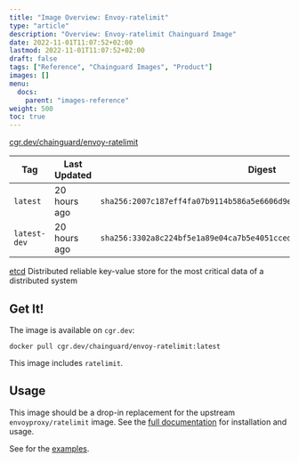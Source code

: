 ```yaml
---
title: "Image Overview: Envoy-ratelimit"
type: "article"
description: "Overview: Envoy-ratelimit Chainguard Image"
date: 2022-11-01T11:07:52+02:00
lastmod: 2022-11-01T11:07:52+02:00
draft: false
tags: ["Reference", "Chainguard Images", "Product"]
images: []
menu:
  docs:
    parent: "images-reference"
weight: 500
toc: true
---
```


[cgr.dev/chainguard/envoy-ratelimit](https://github.com/chainguard-images/images/tree/main/images/envoy-ratelimit)

| Tag          | Last Updated | Digest                                                                    |
|--------------|--------------|---------------------------------------------------------------------------|
| `latest`     | 20 hours ago | `sha256:2007c187eff4fa07b9114b586a5e6606d9ec919f30835dbbd5e4c4d73f79775b` |
| `latest-dev` | 20 hours ago | `sha256:3302a8c224bf5e1a89e04ca7b5e4051cced83e4018d3047c205e6312c7baadd9` |



[etcd](https://github.com/etcd-io/etcd) Distributed reliable key-value store for the most critical data of a distributed system

## Get It!

The image is available on `cgr.dev`:

```
docker pull cgr.dev/chainguard/envoy-ratelimit:latest
```

This image includes `ratelimit`.

## Usage

This image should be a drop-in replacement for the upstream `envoyproxy/ratelimit` image.
See the [full documentation](https://gateway.envoyproxy.io/latest/user/rate-limit.html) for installation and usage.

See for the [examples](https://github.com/envoyproxy/ratelimit#examples).
